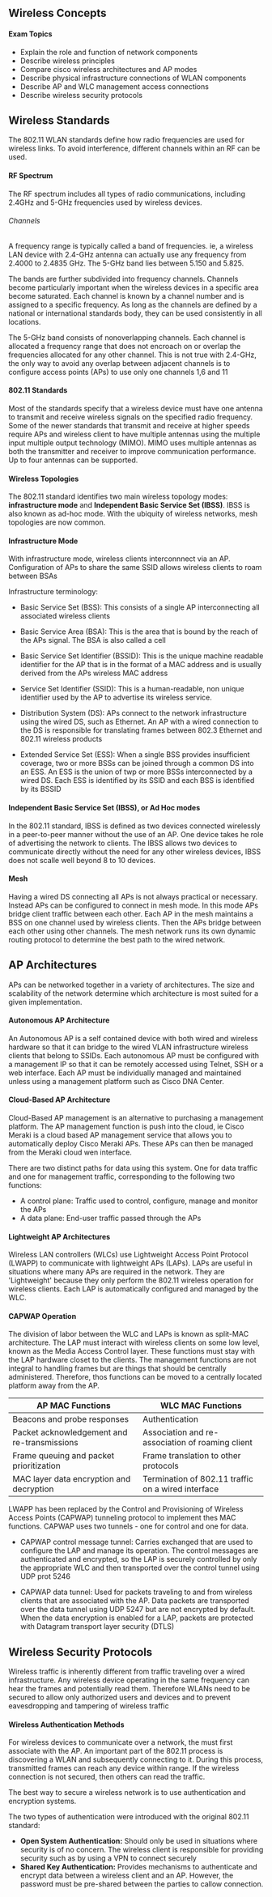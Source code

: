 ## Wireless Concepts

#### Exam Topics

- Explain the role and function of network components
- Describe wireless principles
- Compare cisco wireless architectures and AP modes
- Describe physical infrastructure connections of WLAN components
- Describe AP and WLC management access connections
- Describe wireless security protocols

## Wireless Standards

The 802.11 WLAN standards define how radio frequencies are used for wireless links. To avoid interference, different channels within an RF can be used.

#### RF Spectrum

The RF spectrum includes all types of radio communications, including 2.4GHz and 5-GHz frequencies used by wireless devices.

###### Channels

A frequency range is typically called a band of frequencies. ie, a wireless LAN device with 2.4-GHz antenna can actually use any frequency from 2.4000 to 2.4835 GHz. The 5-GHz band lies between 5.150 and 5.825.

The bands are further subdivided into frequency channels. Channels become particularly important when the wireless devices in a specific area become saturated. Each channel is known by a channel number and is assigned to a specific frequency. As long as the channels are defined by a national or international standards body, they can be used consistently in all locations.

The 5-GHz band consists of nonoverlapping channels. Each channel is allocated a frequency range that does not encroach on or overlap the frequencies allocated for any other channel. This is not true with 2.4-GHz, the only way to avoid any overlap between adjacent channels is to configure access points (APs) to use only one channels 1,6 and 11

#### 802.11 Standards

Most of the standards specify that a wireless device must have one antenna to transmit and receive wireless signals on the specified radio frequency. Some of the newer standards that transmit and receive at higher speeds require APs and wireless client to have multiple antennas using the multiple input multiple output technology (MIMO). MIMO uses multiple antennas as both the transmitter and receiver to improve communication performance. Up to four antennas can be supported. 

#### Wireless Topologies

The 802.11 standard identifies two main wireless topology modes: **infrastructure mode** and **Independent Basic Service Set (IBSS)**.
IBSS is also known as ad-hoc mode. With the ubiquity of wireless networks, mesh topologies are now common.

#### Infrastructure Mode 

With infrastructure mode, wireless clients interconnnect via an AP. 
Configuration of APs to share the same SSID allows wireless clients to roam between BSAs

Infrastructure terminology:
- Basic Service Set (BSS): This consists of a single AP interconnecting all associated wireless clients 

- Basic Service Area (BSA): This is the area that is bound by the reach of the APs signal. The BSA is also called a cell 

- Basic Service Set Identifier (BSSID): This is the unique machine readable identifier for the AP that is in the format of a MAC address and is usually derived from the APs wireless MAC address

- Service Set Identifier (SSID): This is a human-readable, non unique identifier used by the AP to advertise its wireless service.

- Distribution System (DS): APs connect to the network infrastructure using the wired DS, such as Ethernet. An AP with a wired connection to the DS is responsible for translating frames between 802.3 Ethernet and 802.11 wireless products

- Extended Service Set (ESS): When a single BSS provides insufficient coverage, two or more BSSs can be joined through a common DS into an ESS. An ESS is the union of twp or more BSSs interconnected by a wired DS. Each ESS is identified by its SSID and each BSS is identified by its BSSID

#### Independent Basic Service Set (IBSS), or Ad Hoc modes

In the 802.11 standard, IBSS is defined as two devices connected wirelessly in a peer-to-peer manner without the use of an AP. One device takes he role of advertising the network to clients. The IBSS allows two devices to communicate directly without the need for any other wireless devices, IBSS does not scalle well beyond 8 to 10 devices.

#### Mesh 

Having a wired DS connecting all APs is not always practical or necessary. Instead APs can be configured to connect in mesh mode. In this mode APs bridge client traffic between each other. Each AP in the mesh maintains a BSS on one channel used by wireless clients. Then the APs bridge between each other using other channels. The mesh network runs its own dynamic routing protocol to determine the best path to the wired network.

## AP Architectures

APs can be networked together in a variety of architectures. The size and scalability of the network determine which architecture is most suited for a given implementation.

#### Autonomous AP Architecture

An Autonomous AP is a self contained device with both wired and wireless hardware so that it can bridge to the wired VLAN infrastructure wireless clients that belong to SSIDs. Each autonomous AP must be configured with a management IP so that it can be remotely accessed using Telnet, SSH or a web interface. Each AP must be individually managed and maintained unless using a management platform such as Cisco DNA Center.

#### Cloud-Based AP Architecture 

Cloud-Based AP management is an alternative to purchasing a management platform. The AP management function is push into the cloud, ie Cisco Meraki is a cloud based AP management service that allows you to automatically deploy Cisco Meraki APs. These APs can then be managed from the Meraki cloud wen interface.

There are two distinct paths for data using this system. One for data traffic and one for management traffic, corresponding to the following two functions:

- A control plane: Traffic used to control, configure, manage and monitor the APs
- A data plane: End-user traffic passed through the APs

#### Lightweight AP Architectures

Wireless LAN controllers (WLCs) use Lightweight Access Point Protocol (LWAPP) to communicate with lightweight APs (LAPs). LAPs are useful in situations where many APs are required in the network. They are 'Lightweight' because they only perform the 802.11 wireless operation for wireless clients. Each LAP is automatically configured and managed by the WLC. 

#### CAPWAP Operation

The division of labor between the WLC and LAPs is known as split-MAC architecture. The LAP must interact with wireless clients on some low level, known as the Media Access Control layer. These functions must stay with the LAP hardware closet to the clients. The management functions are not integral to handling frames but are things that should be centrally administered. Therefore, thos functions can be moved to a centrally located platform away from the AP. 


| AP MAC Functions                            | WLC MAC Functions                                   |
|---------------------------------------------|-----------------------------------------------------|
| Beacons and probe responses                 | Authentication                                      |
| Packet acknowledgement and  re-transmissions | Association and re-association of roaming client    |
| Frame queuing and packet prioritization     | Frame translation to other protocols                |
| MAC layer data encryption and decryption    | Termination of 802.11 traffic  on a wired interface | 

LWAPP has been replaced by the Control and Provisioning of Wireless Access Points (CAPWAP) tunneling protocol to implement thes MAC functions. CAPWAP uses two tunnels - one for control and one for data.

* CAPWAP control message tunnel:
Carries exchanged that are used to configure the LAP and manage its operation. The control messages are authenticated and encrypted, so the LAP is securely controlled by only the appropriate WLC and then transported over the control tunnel using UDP prot 5246 

* CAPWAP data tunnel: Used for packets traveling to and from wireless clients that are associated with the AP. Data packets are transported over the data tunnel using UDP 5247 but are not encrypted by default. When the data encryption is enabled for a LAP, packets are protected with Datagram transport layer security (DTLS)

## Wireless Security Protocols

Wireless traffic is inherently different from traffic traveling over a wired infrastructure. Any wireless device operating in the same frequency can hear the frames and potentially read them. Therefore WLANs need to be secured to allow only authorized users and devices and to prevent eavesdropping and tampering of wireless traffic

#### Wireless Authentication Methods

For wireless devices to communicate over a network, the must first associate with the AP. An important part of the 802.11 process is discovering a WLAN and subsequently connecting to it. During this process, transmitted frames can reach any device within range. If the wireless connection is not secured, then others can read the traffic. 

The best way to secure a wireless network is to use authentication and encryption systems.

The two types of authentication were introduced with the original 802.11 standard:

- **Open System Authentication:** Should only be used in situations where security is of no concern. The wireless client is responsible for providing security such as by using a VPN to connect securely
- **Shared Key Authentication:** Provides mechanisms to authenticate and encrypt data between a wireless client and an AP. However, the password must be pre-shared between the parties to callow connection.
